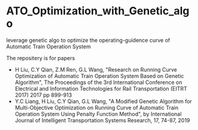 # ATO_Optimization_with_Genetic_algo
leverage genetic algo to optimize the operating-guidence curve of Automatic Train Operation System

The repositery is for papers
* H Liu, C.Y Qian, Z.M Ren, G.L Wang, "Research on Running Curve Optimization of Automatic Train Operation
System Based on Genetic Algorithm", The Proceedings of the 3rd International Conference on Electrical and
Information Technologies for Rail Transportation (EITRT 2017) 2017 pp 899-913 
* Y.C Liang, H Liu, C.Y Qian, G.L Wang, "A Modified Genetic Algorithm for Multi-Objective Optimization on Running
Curve of Automatic Train Operation System Using Penalty Function Method", by International Journal of Intelligent
Transportation Systems Research, 17, 74-87, 2019
